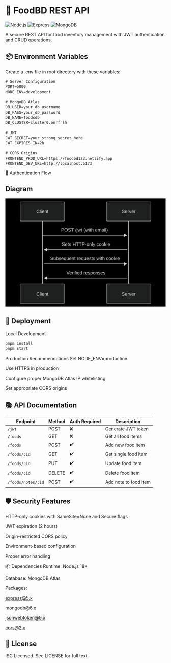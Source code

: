 # 🍔 FoodBD REST API

![Node.js](https://img.shields.io/badge/Node.js-18+-339933?logo=node.js&logoColor=white)
![Express](https://img.shields.io/badge/Express-5.x-000000?logo=express&logoColor=white)
![MongoDB](https://img.shields.io/badge/MongoDB-6.0+-47A248?logo=mongodb&logoColor=white)

A secure REST API for food inventory management with JWT authentication and CRUD operations.

 ## 📦 Environment Variables
Create a .env file in root directory with these variables:

```env
# Server Configuration
PORT=5000
NODE_ENV=development

# MongoDB Atlas
DB_USER=your_db_username
DB_PASS=your_db_password
DB_NAME=foodsdb
DB_CLUSTER=cluster0.onrfrlh

# JWT
JWT_SECRET=your_strong_secret_here
JWT_EXPIRES_IN=2h

# CORS Origins
FRONTEND_PROD_URL=https://foodbd123.netlify.app
FRONTEND_DEV_URL=http://localhost:5173
```
🔐 Authentication Flow

## Diagram
![alt text](server.png)

## 🚀 Deployment
Local Development
```bash
pnpm install
pnpm start
```
Production Recommendations
Set NODE_ENV=production

Use HTTPS in production

Configure proper MongoDB Atlas IP whitelisting

Set appropriate CORS origins

## 📚 API Documentation

| Endpoint               | Method | Auth Required | Description                     |
|------------------------|--------|---------------|---------------------------------|
| `/jwt`                 | POST   | ❌            | Generate JWT token              |
| `/foods`               | GET    | ❌            | Get all food items              |
| `/foods`               | POST   | ✔️            | Add new food item               |
| `/foods/:id`           | GET    | ✔️            | Get single food item            |
| `/foods/:id`           | PUT    | ✔️            | Update food item                |
| `/foods/:id`           | DELETE | ✔️            | Delete food item                |
| `/foods/notes/:id`     | POST   | ✔️            | Add note to food item           |

## 🛡️ Security Features
HTTP-only cookies with SameSite=None and Secure flags

JWT expiration (2 hours)

Origin-restricted CORS policy

Environment-based configuration

Proper error handling

📦 Dependencies
Runtime: Node.js 18+

Database: MongoDB Atlas

Packages:

express@5.x

mongodb@6.x

jsonwebtoken@9.x

cors@2.x

## 📜 License
ISC Licensed. See LICENSE for full text.

